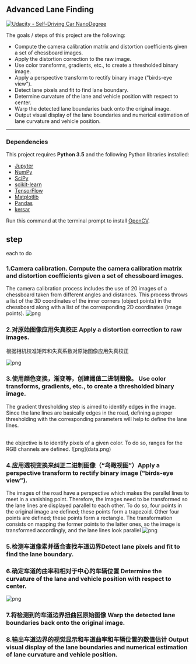 ## Advanced Lane Finding
[![Udacity - Self-Driving Car NanoDegree](https://s3.amazonaws.com/udacity-sdc/github/shield-carnd.svg)](http://www.udacity.com/drive)

The goals / steps of this project are the following:  

* Compute the camera calibration matrix and distortion coefficients given a set of chessboard images.
* Apply the distortion correction to the raw image.  
* Use color transforms, gradients, etc., to create a thresholded binary image.
* Apply a perspective transform to rectify binary image ("birds-eye view"). 
* Detect lane pixels and fit to find lane boundary.
* Determine curvature of the lane and vehicle position with respect to center.
* Warp the detected lane boundaries back onto the original image.
* Output visual display of the lane boundaries and numerical estimation of lane curvature and vehicle position.

---

### Dependencies

This project requires **Python 3.5** and the following Python libraries installed:

- [Jupyter](http://jupyter.org/)
- [NumPy](http://www.numpy.org/)
- [SciPy](https://www.scipy.org/)
- [scikit-learn](http://scikit-learn.org/)
- [TensorFlow](http://tensorflow.org)
- [Matplotlib](http://matplotlib.org/)
- [Pandas](http://pandas.pydata.org/) 
- [kersar](http://kersar.org/) 

Run this command at the terminal prompt to install [OpenCV](http://opencv.org/). 

## step 
each to do 

### 1.Camera calibration. Compute the camera calibration matrix and distortion coefficients given a set of chessboard images.

The camera calibration process includes the use of 20 images of a chessboard taken from different angles and distances. This process throws a list of the 3D coordinates of the inner corners (object points) in the chessboard along with a list of the corresponding 2D coordinates (image points).
![png](data.png)

### 2.对原始图像应用失真校正 Apply a distortion correction to raw images.
根据相机校准矩阵和失真系数对原始图像应用失真校正

![png](data.png)

### 3.使用颜色变换，渐变等，创建阈值二进制图像。 Use color transforms, gradients, etc., to create a thresholded binary image.
The gradient thresholding step is aimed to identify edges in the image. Since the lane lines are basically edges in the road, defining a proper thresholding with the corresponding parameters will help to define the lane lines.

<br>
  the objective is to identify pixels of a given color. To do so, ranges for the RGB channels are defined. 
 ![png](data.png)

### 4.应用透视变换来纠正二进制图像（“鸟瞰视图”）Apply a perspective transform to rectify binary image ("birds-eye view").
The images of the road have a perspective which makes the parallel lines to meet in a vanishing point. Therefore, the images need to be transformed so the lane lines are displayed parallel to each other. To do so, four points in the original image are defined; these points form a trapezoid. Other four points are defined; these points form a rectangle. The transformation consists on mapping the former points to the latter ones, so the image is transformed accordingly, and the lane lines look parallel
![png](data.png)

### 5.检测车道像素并适合查找车道边界Detect lane pixels and fit to find the lane boundary.


### 6.确定车道的曲率和相对于中心的车辆位置 Determine the curvature of the lane and vehicle position with respect to center.


![png](data.png)

### 7.将检测到的车道边界扭曲回原始图像 Warp the detected lane boundaries back onto the original image.


### 8.输出车道边界的视觉显示和车道曲率和车辆位置的数值估计 Output visual display of the lane boundaries and numerical estimation of lane curvature and vehicle position.


